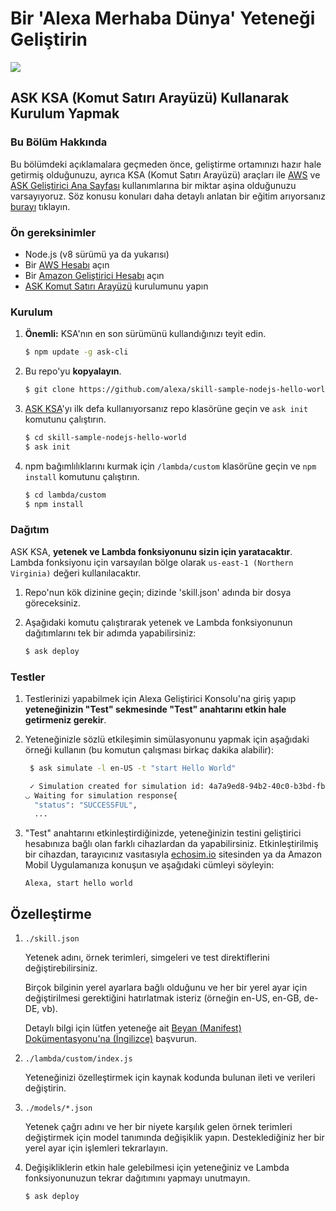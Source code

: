 # Bir 'Alexa Merhaba Dünya' Yeteneği Geliştirin
<img src="https://m.media-amazon.com/images/G/01/mobile-apps/dex/alexa/alexa-skills-kit/tutorials/quiz-game/header._TTH_.png" />

## ASK KSA (Komut Satırı Arayüzü) Kullanarak Kurulum Yapmak

### Bu Bölüm Hakkında
Bu bölümdeki açıklamalara geçmeden önce, geliştirme ortamınızı hazır hale getirmiş olduğunuzu, ayrıca KSA (Komut Satırı Arayüzü) araçları ile [AWS](https://aws.amazon.com/) ve [ASK Geliştirici Ana Sayfası](https://developer.amazon.com/alexa-skills-kit?&sc_category=Owned&sc_channel=RD&sc_campaign=Evangelism2018&sc_publisher=github&sc_content=Content&sc_detail=hello-world-nodejs-V2_CLI-1&sc_funnel=Convert&sc_country=WW&sc_medium=Owned_RD_Evangelism2018_github_Content_hello-world-nodejs-V2_CLI-1_Convert_WW_beginnersdevs&sc_segment=beginnersdevs) kullanımlarına bir miktar aşina olduğunuzu varsayıyoruz.  Söz konusu konuları daha detaylı anlatan  bir eğitim arıyorsanız [burayı](./1-voice-user-interface.md) tıklayın.

### Ön gereksinimler

* Node.js (v8 sürümü ya da yukarısı)
* Bir [AWS Hesabı](https://aws.amazon.com/) açın
* Bir [Amazon Geliştirici Hesabı](https://developer.amazon.com?&sc_category=Owned&sc_channel=RD&sc_campaign=Evangelism2018&sc_publisher=github&sc_content=Content&sc_detail=hello-world-nodejs-V2_CLI-1&sc_funnel=Convert&sc_country=WW&sc_medium=Owned_RD_Evangelism2018_github_Content_hello-world-nodejs-V2_CLI-1_Convert_WW_beginnersdevs&sc_segment=beginnersdevs) açın
* [ASK Komut Satırı Arayüzü](https://developer.amazon.com/docs/smapi/quick-start-alexa-skills-kit-command-line-interface.html?&sc_category=Owned&sc_channel=RD&sc_campaign=Evangelism2018&sc_publisher=github&sc_content=Content&sc_detail=hello-world-nodejs-V2_CLI-1&sc_funnel=Convert&sc_country=WW&sc_medium=Owned_RD_Evangelism2018_github_Content_hello-world-nodejs-V2_CLI-1_Convert_WW_beginnersdevs&sc_segment=beginnersdevs) kurulumunu yapın

### Kurulum
1. **Önemli:** KSA'nın en son sürümünü kullandığınızı teyit edin.

	```bash
	$ npm update -g ask-cli
	```

2. Bu repo'yu **kopyalayın**.

	```bash
	$ git clone https://github.com/alexa/skill-sample-nodejs-hello-world
	```

3. [ASK KSA](https://developer.amazon.com/docs/smapi/quick-start-alexa-skills-kit-command-line-interface.html?&sc_category=Owned&sc_channel=RD&sc_campaign=Evangelism2018&sc_publisher=github&sc_content=Content&sc_detail=hello-world-nodejs-V2_CLI-1&sc_funnel=Convert&sc_country=WW&sc_medium=Owned_RD_Evangelism2018_github_Content_hello-world-nodejs-V2_CLI-1_Convert_WW_beginnersdevs&sc_segment=beginnersdevs)'yı ilk defa kullanıyorsanız repo klasörüne geçin ve `ask init` komutunu çalıştırın.

	```bash
	$ cd skill-sample-nodejs-hello-world
	$ ask init
	```

4. npm bağımlılıklarını kurmak için `/lambda/custom` klasörüne geçin ve `npm install` komutunu çalıştırın.

	```bash
	$ cd lambda/custom
	$ npm install
	```

### Dağıtım

ASK KSA, **yetenek ve Lambda fonksiyonunu sizin için yaratacaktır**.
Lambda fonksiyonu için varsayılan bölge olarak `us-east-1 (Northern Virginia)` değeri kullanılacaktır.

1. Repo'nun kök dizinine geçin; dizinde 'skill.json' adında bir dosya göreceksiniz.

2. Aşağıdaki komutu çalıştırarak yetenek ve Lambda fonksiyonunun dağıtımlarını tek bir adımda yapabilirsiniz:

	```bash
	$ ask deploy
	```

### Testler

1. Testlerinizi yapabilmek için Alexa Geliştirici Konsolu'na giriş yapıp **yeteneğinizin "Test" sekmesinde "Test" anahtarını etkin hale getirmeniz gerekir**.

2. Yeteneğinizle sözlü etkileşimin simülasyonunu yapmak için aşağıdaki örneği kullanın (bu komutun çalışması birkaç dakika alabilir):

	```bash
	 $ ask simulate -l en-US -t "start Hello World"

	 ✓ Simulation created for simulation id: 4a7a9ed8-94b2-40c0-b3bd-fb63d9887fa7
	◡ Waiting for simulation response{
	  "status": "SUCCESSFUL",
	  ...
	 ```

3. "Test" anahtarını etkinleştirdiğinizde, yeteneğinizin testini geliştirici hesabınıza bağlı olan farklı cihazlardan da yapabilirsiniz.  Etkinleştirilmiş bir cihazdan, tarayıcınız vasıtasıyla [echosim.io](https://echosim.io/welcome) sitesinden ya da Amazon Mobil Uygulamanıza konuşun ve aşağıdaki cümleyi söyleyin:

	```text
	Alexa, start hello world
	```
## Özelleştirme

1. `./skill.json`

   Yetenek adını, örnek terimleri, simgeleri ve test direktiflerini değiştirebilirsiniz.

   Birçok bilginin yerel ayarlara bağlı olduğunu ve her bir yerel ayar için değiştirilmesi gerektiğini hatırlatmak isteriz (örneğin en-US, en-GB, de-DE, vb).

   Detaylı bilgi için lütfen yeteneğe ait [Beyan (Manifest) Dokümentasyonu'na (İngilizce)](https://developer.amazon.com/docs/smapi/skill-manifest.html?&sc_category=Owned&sc_channel=RD&sc_campaign=Evangelism2018&sc_publisher=github&sc_content=Survey&sc_detail=hello-world-nodejs-V2_CLI-3&sc_funnel=Convert&sc_country=WW&sc_medium=Owned_RD_Evangelism2018_github_Survey_hello-world-nodejs-V2_CLI-3_Convert_WW_beginnersdevs&sc_segment=beginnersdevs) başvurun. 

2. `./lambda/custom/index.js`

   Yeteneğinizi özelleştirmek için kaynak kodunda bulunan ileti ve verileri değiştirin.


3. `./models/*.json`

	Yetenek çağrı adını ve her bir niyete karşılık gelen örnek terimleri değiştirmek için model tanımında değişiklik yapın.  Desteklediğiniz her bir yerel ayar için işlemleri tekrarlayın.

4. Değişikliklerin etkin hale gelebilmesi için yeteneğiniz ve Lambda fonksiyonunuzun tekrar dağıtımını yapmayı unutmayın.

	```bash
	$ ask deploy
	```

